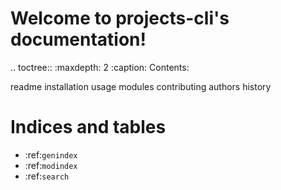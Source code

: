Welcome to projects-cli's documentation!
======================================

.. toctree::
   :maxdepth: 2
   :caption: Contents:

   readme
   installation
   usage
   modules
   contributing
   authors
   history

Indices and tables
==================
* :ref:`genindex`
* :ref:`modindex`
* :ref:`search`
